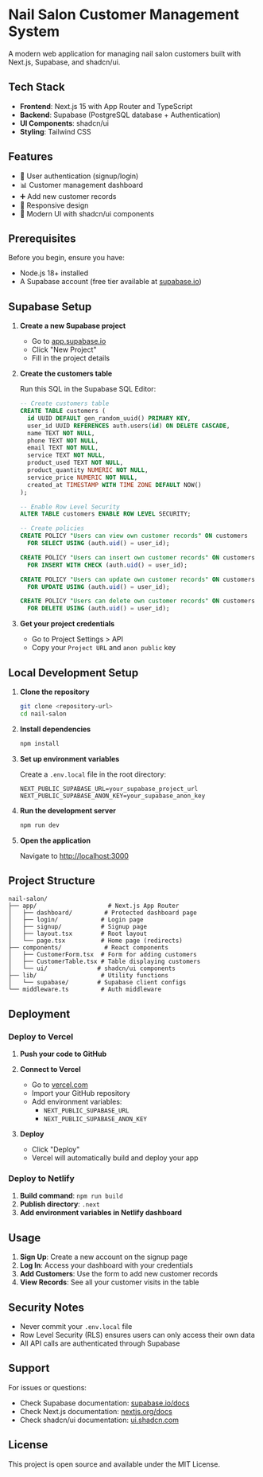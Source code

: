 # Nail Salon Customer Management System

A modern web application for managing nail salon customers built with Next.js, Supabase, and shadcn/ui.

## Tech Stack

- **Frontend**: Next.js 15 with App Router and TypeScript
- **Backend**: Supabase (PostgreSQL database + Authentication)
- **UI Components**: shadcn/ui
- **Styling**: Tailwind CSS

## Features

- 🔐 User authentication (signup/login)
- 📊 Customer management dashboard
- ➕ Add new customer records
- 📱 Responsive design
- 🎨 Modern UI with shadcn/ui components

## Prerequisites

Before you begin, ensure you have:
- Node.js 18+ installed
- A Supabase account (free tier available at [supabase.io](https://supabase.io))

## Supabase Setup

1. **Create a new Supabase project**
   - Go to [app.supabase.io](https://app.supabase.io)
   - Click "New Project"
   - Fill in the project details

2. **Create the customers table**
   
   Run this SQL in the Supabase SQL Editor:
   
   ```sql
   -- Create customers table
   CREATE TABLE customers (
     id UUID DEFAULT gen_random_uuid() PRIMARY KEY,
     user_id UUID REFERENCES auth.users(id) ON DELETE CASCADE,
     name TEXT NOT NULL,
     phone TEXT NOT NULL,
     email TEXT NOT NULL,
     service TEXT NOT NULL,
     product_used TEXT NOT NULL,
     product_quantity NUMERIC NOT NULL,
     service_price NUMERIC NOT NULL,
     created_at TIMESTAMP WITH TIME ZONE DEFAULT NOW()
   );

   -- Enable Row Level Security
   ALTER TABLE customers ENABLE ROW LEVEL SECURITY;

   -- Create policies
   CREATE POLICY "Users can view own customer records" ON customers
     FOR SELECT USING (auth.uid() = user_id);

   CREATE POLICY "Users can insert own customer records" ON customers
     FOR INSERT WITH CHECK (auth.uid() = user_id);

   CREATE POLICY "Users can update own customer records" ON customers
     FOR UPDATE USING (auth.uid() = user_id);

   CREATE POLICY "Users can delete own customer records" ON customers
     FOR DELETE USING (auth.uid() = user_id);
   ```

3. **Get your project credentials**
   - Go to Project Settings > API
   - Copy your `Project URL` and `anon public` key

## Local Development Setup

1. **Clone the repository**
   ```bash
   git clone <repository-url>
   cd nail-salon
   ```

2. **Install dependencies**
   ```bash
   npm install
   ```

3. **Set up environment variables**
   
   Create a `.env.local` file in the root directory:
   ```env
   NEXT_PUBLIC_SUPABASE_URL=your_supabase_project_url
   NEXT_PUBLIC_SUPABASE_ANON_KEY=your_supabase_anon_key
   ```

4. **Run the development server**
   ```bash
   npm run dev
   ```

5. **Open the application**
   
   Navigate to [http://localhost:3000](http://localhost:3000)

## Project Structure

```
nail-salon/
├── app/                    # Next.js App Router
│   ├── dashboard/         # Protected dashboard page
│   ├── login/            # Login page
│   ├── signup/           # Signup page
│   ├── layout.tsx        # Root layout
│   └── page.tsx          # Home page (redirects)
├── components/            # React components
│   ├── CustomerForm.tsx  # Form for adding customers
│   ├── CustomerTable.tsx # Table displaying customers
│   └── ui/              # shadcn/ui components
├── lib/                  # Utility functions
│   └── supabase/        # Supabase client configs
└── middleware.ts         # Auth middleware
```

## Deployment

### Deploy to Vercel

1. **Push your code to GitHub**

2. **Connect to Vercel**
   - Go to [vercel.com](https://vercel.com)
   - Import your GitHub repository
   - Add environment variables:
     - `NEXT_PUBLIC_SUPABASE_URL`
     - `NEXT_PUBLIC_SUPABASE_ANON_KEY`

3. **Deploy**
   - Click "Deploy"
   - Vercel will automatically build and deploy your app

### Deploy to Netlify

1. **Build command**: `npm run build`
2. **Publish directory**: `.next`
3. **Add environment variables in Netlify dashboard**

## Usage

1. **Sign Up**: Create a new account on the signup page
2. **Log In**: Access your dashboard with your credentials
3. **Add Customers**: Use the form to add new customer records
4. **View Records**: See all your customer visits in the table

## Security Notes

- Never commit your `.env.local` file
- Row Level Security (RLS) ensures users can only access their own data
- All API calls are authenticated through Supabase

## Support

For issues or questions:
- Check Supabase documentation: [supabase.io/docs](https://supabase.io/docs)
- Check Next.js documentation: [nextjs.org/docs](https://nextjs.org/docs)
- Check shadcn/ui documentation: [ui.shadcn.com](https://ui.shadcn.com)

## License

This project is open source and available under the MIT License.
